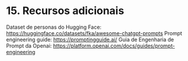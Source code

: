 # 15. Recursos adicionais

Dataset de personas do Hugging Face: https://huggingface.co/datasets/fka/awesome-chatgpt-prompts
Prompt engineering guide: https://promptingguide.ai/
Guia de Engenharia de Prompt da Openai: https://platform.openai.com/docs/guides/prompt-engineering
